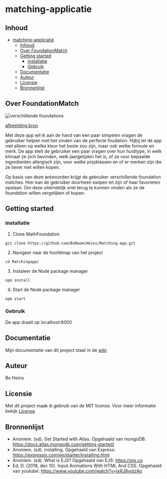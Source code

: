 # matching-applicatie

## Inhoud

   * [matching-applicatie](#matching-applicatie)
      * [Inhoud](#inhoud)
      * [Over FoundationMatch](#over-foundationmatch)
      * [Getting started](#getting-started)
         * [installatie](#installatie)
         * [Gebruik](#gebruik)
      * [Documentatie](#documentatie)
      * [Auteur](#auteur)
      * [Licensie](#licensie)
      * [Bronnenlijst](#bronnenlijst)


## Over FoundationMatch
![verschillende foundations](https://hips.hearstapps.com/hmg-prod.s3.amazonaws.com/images/foundation-lead-1566229964.png?crop=1.00xw:1.00xh;0,0&resize=980:* "verschillende foundations")

[afbeelding bron](https://www.oprahmag.com/beauty/skin-makeup/g25996725/best-foundations-for-oily-skin/)

Met deze app wil ik aan de hand van een paar simpelen vragen de gebruiker helpen met het vinden van de perfecte foudation. Hijbij let de app niet alleen op welke kleur het beste zou zijn, maar ook welke formule en merk. De app stelt de gebruiker een paar vragen over hun huidtype, in welk klimaat ze zich bevinden, welk jaargetijden het is, of ze voor bepaalde ingredienten allergisch zijn, voor welke prijsklassen en of er merken zijn die ze liever niet willen kopen.

Op basis van deze antwoorden krijgt de gebruiker verschillende foundation matches. Hier kan de gebruiker doorheen swipen en zijn of haar favorieten opslaan. Om deze uiteindelijk snel terug te kunnen vinden als ze de foundation willen vergelijken of kopen.

## Getting started
### installatie
1. Clone MathFoundation
```
git clone https://github.com/BoNaomiHeins/Matching-app.git
```
2. Navigeer naar de hoofdmap van het project
```
cd Matchingapp/
```
3. Instaleer de Node package manager
```
npm install
```
4. Start de Node package manager
```
npm start
```
### Gebruik
De app draait op localhost:8000
## Documentatie
Mijn documentatie van dit project staat in de [wiki](https://github.com/BoNaomiHeins/Matching-app/wiki)
## Auteur
Bo Heins
## Licensie
Met dit project maak ik gebruik van de MIT license. Voor meer informatie bekijk [License](https://github.com/BoNaomiHeins/Matching-app/blob/master/LICENSE).
## Bronnenlijst
* Anoniem. (sd). Get Started with Atlas. Opgehaald van mongoDB: https://docs.atlas.mongodb.com/getting-started/
* Anoniem. (sd). installing. Opgehaald van Express: https://expressjs.com/en/starter/installing.html
* Anoniem. (sd). What is EJS? Opgehaald van EJS: https://ejs.co
* Ed, D. (2018, dec 10). Input Animations With HTML And CSS. Opgehaald van youtube: https://www.youtube.com/watch?v=IxRJ8vplzAo

